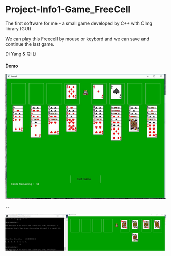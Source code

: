 # Project-Info1-Game_FreeCell

The first software for me - a small game developed by C++ with CImg library (GUI)

We can play this Freecell by mouse or keybord and we can save and continue the last game.

Di Yang & Qi Li

#### Demo

![ad](https://github.com/YangDi666/Project-Info1-Game_FreeCell/blob/master/demo/demo.jpg)

--

![ad](https://github.com/YangDi666/Project-Info1-Game_FreeCell/blob/master/demo/fin.png)
